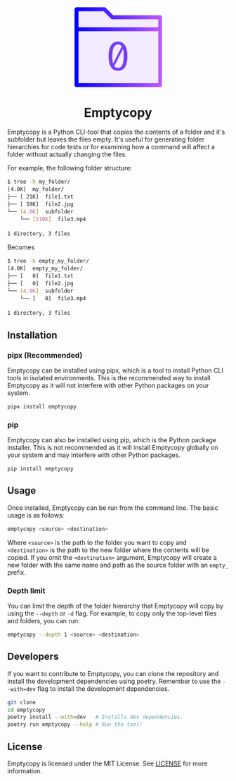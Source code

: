 <p align="center">
    <img width="200" align="center" src="https://raw.githubusercontent.com/anhede/emptycopy/refs/heads/main/emptycopy.png" alt="Emptycopy logo">
</p>
<h1 align="center">Emptycopy</h1>
Emptycopy is a Python CLI-tool that copies the contents of a folder and it's subfolder but leaves the files empty. It's useful for generating folder hierarchies for code tests or for examining how a command will affect a folder without actually changing the files.

For example, the following folder structure:
```bash
$ tree -h my_folder/
[4.0K]  my_folder/
├── [ 21K]  file1.txt
├── [ 59K]  file2.jpg
└── [4.0K]  subfolder
    └── [510K]  file3.mp4

1 directory, 3 files
```
Becomes
```bash
$ tree -h empty_my_folder/
[4.0K]  empty_my_folder/
├── [   0]  file1.txt
├── [   0]  file2.jpg
└── [4.0K]  subfolder
    └── [   0]  file3.mp4

1 directory, 3 files
```

## Installation
### pipx (Recommended)
Emptycopy can be installed using pipx, which is a tool to install Python CLI tools in isolated environments. This is the recommended way to install Emptycopy as it will not interfere with other Python packages on your system.
```bash
pipx install emptycopy
```

### pip
Emptycopy can also be installed using pip, which is the Python package installer. This is not recommended as it will install Emptycopy globally on your system and may interfere with other Python packages.
```bash
pip install emptycopy
```

## Usage
Once installed, Emptycopy can be run from the command line. The basic usage is as follows:
```bash
emptycopy <source> <destination>
```
Where `<source>` is the path to the folder you want to copy and `<destination>` is the path to the new folder where the contents will be copied. If you omit the `<destination>` argument, Emptycopy will create a new folder with the same name and path as the source folder with an `empty_` prefix.

### Depth limit
You can limit the depth of the folder hierarchy that Emptycopy will copy by using the `--depth` or `-d` flag. For example, to copy only the top-level files and folders, you can run:
```bash
emptycopy --depth 1 <source> <destination>
```

## Developers
If you want to contribute to Emptycopy, you can clone the repository and install the development dependencies using poetry. Remember to use the `--with=dev` flag to install the development dependencies.
```bash
git clone
cd emptycopy
poetry install --with=dev   # Installs dev dependencies.
poetry run emptycopy --help # Run the tool!
```

## License
Emptycopy is licensed under the MIT License. See [LICENSE](LICENSE) for more information.